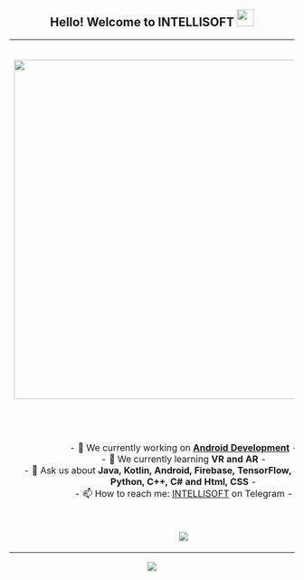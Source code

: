 <h2 align="center">Hello! Welcome to INTELLISOFT <img src="https://github.com/intellisoftuz/intellisoftuz/blob/main/wave.gif?raw=true" width="30px"/></h2>
<p align="center">
<table align="center">
   <tr>
      <td>
         <h2><a href="https://t.me/intellisoft"><img align="center" src="https://github.com/intellisoftuz/intellisoftuz/blob/main/intellisoft%20for%20github.png?raw=true" width="600px"/></a></h2><br/><br/>
         <p align="center">
         - 🔭 We currently working on <strong><a href="">Android Development</a></strong> -
         <br/>
         - 🌱 We currently learning <strong>VR and AR</strong> -
         <br/>
         - 💬 Ask us about <strong>Java, Kotlin, Android, Firebase, TensorFlow, JavaScript, Python, C++, C# and Html, CSS</strong> -
         <br/>
         - 📫 How to reach me: <a href="https://t.me/intellisoft">INTELLISOFT</a> on Telegram -
         <br/>
         </p><br/>
         <p align="center">                     
             <img align="center" src="https://github-readme-stats.vercel.app/api/top-langs/?username=intellisoftuz&theme=radical&hide_border=true" />
         </p>  
      </td>
      <td>
         <br/><br/><br/>
      <h2 align="center">📊 Github Statistics 📊 </h2>   
         <br/>
         <p align="left"> 
           <img align="center" src="https://badgen.net/github/license/Naereen/Strapdown.js" alt="intellisoftuz" /> 
           <img align="center" src="https://visitor-badge.glitch.me/badge?page_id=intellisoftuz.visitor-badge" alt="intellisoftuz" /></p>
         <br/><br/>
         <img align="center" src="http://github-readme-streak-stats.herokuapp.com?user=intellisoftuz&theme=github-dark&hide_border=true&date_format=M%20j%5B%2C%20Y%5D" /></br></br>
         <img align="center" src="https://github-readme-stats.vercel.app/api?username=intellisoftuz&theme=radical&show_icons=true&hide_border=true" />
          <br/><br/><br/> 
      </td>
   </tr>
</table>
</p>
<p align="center">
  <img src="https://capsule-render.vercel.app/api?type=waving&color=gradient&height=60&section=footer"/>
</p>
